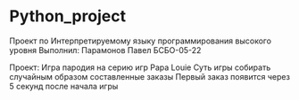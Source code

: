 # Python_project
Проект по Интерпретируемому языку программирования высокого уровня
Выполнил: Парамонов Павел БСБО-05-22

Проект: Игра пародия на серию игр Papa Louie
Суть игры собирать случайным образом составленные заказы
Первый заказ появится через 5 секунд после начала игры

